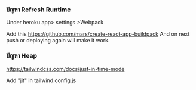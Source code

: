 ### ปัญหา Refresh Runtime

Under heroku app> settings >Webpack

Add this https://github.com/mars/create-react-app-buildpack
And on next push or deploying again will make it work.

### ปัญหา Heap

https://tailwindcss.com/docs/just-in-time-mode

Add "jit" in tailwind.config.js
